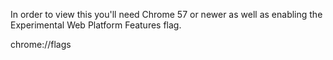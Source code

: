 In order to view this you'll need Chrome 57 or newer as well as enabling the Experimental Web Platform Features flag.



chrome://flags